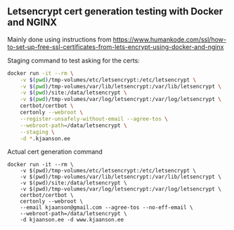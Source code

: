 Letsencrypt cert generation testing with Docker and NGINX
---------------

Mainly done using instructions from https://www.humankode.com/ssl/how-to-set-up-free-ssl-certificates-from-lets-encrypt-using-docker-and-nginx

Staging command to test asking for the certs:

```sh
docker run -it --rm \
	-v $(pwd)/tmp-volumes/etc/letsencrypt:/etc/letsencrypt \
	-v $(pwd)/tmp-volumes/var/lib/letsencrypt:/var/lib/letsencrypt \
	-v $(pwd)/site:/data/letsencrypt \
	-v $(pwd)/tmp-volumes/var/log/letsencrypt:/var/log/letsencrypt \
	certbot/certbot \
	certonly --webroot \
	--register-unsafely-without-email --agree-tos \
	--webroot-path=/data/letsencrypt \
	--staging \
	-d *.kjaanson.ee
```

Actual cert generation command

```
docker run -it --rm \
	-v $(pwd)/tmp-volumes/etc/letsencrypt:/etc/letsencrypt \
	-v $(pwd)/tmp-volumes/var/lib/letsencrypt:/var/lib/letsencrypt \
	-v $(pwd)/site:/data/letsencrypt \
	-v $(pwd)/tmp-volumes/var/log/letsencrypt:/var/log/letsencrypt \
	certbot/certbot \
	certonly --webroot \
	--email kjaanson@gmail.com --agree-tos --no-eff-email \
	--webroot-path=/data/letsencrypt \
	-d kjaanson.ee -d www.kjaanson.ee
```


